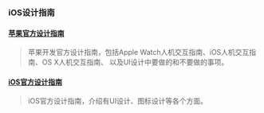 
### iOS设计指南

#### [苹果官方设计指南](https://developer.apple.com/design/)
> 苹果开发官方设计指南，包括Apple Watch人机交互指南、iOS人机交互指南、OS X人机交互指南、
以及UI设计中要做的和不要做的事项。

#### [iOS官方设计指南](https://developer.apple.com/library/ios/documentation/UserExperience/Conceptual/MobileHIG/)
> iOS官方设计指南，介绍有UI设计、图标设计等各个方面。
